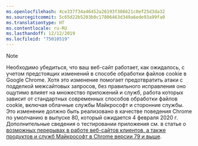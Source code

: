 ```yaml
---
ms.openlocfilehash: 4ce337f34a46452a26193f386621c0ef25d3da32
ms.sourcegitcommit: 5c65d22b5203b0c17806463d349a6ede93a99fa0
ms.translationtype: HT
ms.contentlocale: ru-RU
ms.lasthandoff: 12/12/2019
ms.locfileid: "75010519"
---
```

> [!NOTE] 
> Необходимо убедиться, что ваш веб-сайт работает, как ожидалось, с учетом предстоящих изменений в способе обработки файлов cookie в Google Chrome. Хотя это изменение помогает предотвратить атаки с подделкой межсайтовых запросов, без правильного исправления оно ощутимо влияет на множество приложений и служб, работа которых зависит от стандартных современных способов обработки файлов cookie, включая облачные службы Майкрософт и сторонние службы. Это изменение должно быть реализовано в качестве поведения Chrome по умолчанию в выпуске 80, который ожидается 4 февраля 2020 г. Дополнительные сведения о тестировании приложения см. в статье о [возможных перерывах в работе веб-сайтов клиентов, а также продуктов и служб Майкрософт в Chrome версии 79 и выше](https://support.microsoft.com/help/4522904/potential-disruption-to-customer-websites-in-latest-chrome).